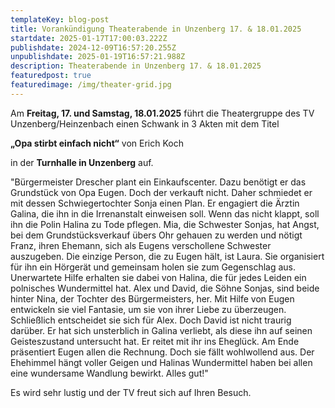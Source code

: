 ```yaml
---
templateKey: blog-post
title: Vorankündigung Theaterabende in Unzenberg 17. & 18.01.2025
startdate: 2025-01-17T17:00:03.222Z
publishdate: 2024-12-09T16:57:20.255Z
unpublishdate: 2025-01-19T16:57:21.988Z
description: Theaterabende in Unzenberg 17. & 18.01.2025
featuredpost: true
featuredimage: /img/theater-grid.jpg
---
```



Am **Freitag, 17. und Samstag, 18.01.2025** führt die Theatergruppe des TV Unzenberg/Heinzenbach einen Schwank in 3 Akten mit dem Titel

**„Opa stirbt einfach nicht“** von Erich Koch 

in der **Turnhalle in Unzenberg** auf.

"Bürgermeister Drescher plant ein Einkaufscenter. Dazu benötigt
er das Grundstück von Opa Eugen. Doch der verkauft nicht. Daher
schmiedet er mit dessen Schwiegertochter Sonja einen Plan. Er
engagiert die Ärztin Galina, die ihn in die Irrenanstalt einweisen
soll. Wenn das nicht klappt, soll ihn die Polin Halina zu Tode pflegen.
Mia, die Schwester Sonjas, hat Angst, bei dem Grundstücksverkauf
übers Ohr gehauen zu werden und nötigt Franz, ihren Ehemann,
sich als Eugens verschollene Schwester auszugeben.
Die einzige Person, die zu Eugen hält, ist Laura. Sie organisiert
für ihn ein Hörgerät und gemeinsam holen sie zum Gegenschlag
aus. Unerwartete Hilfe erhalten sie dabei von Halina, die für jedes
Leiden ein polnisches Wundermittel hat.
Alex und David, die Söhne Sonjas, sind beide hinter Nina, der Tochter
des Bürgermeisters, her. Mit Hilfe von Eugen entwickeln sie
viel Fantasie, um sie von ihrer Liebe zu überzeugen. Schließlich
entscheidet sie sich für Alex. Doch David ist nicht traurig darüber.
Er hat sich unsterblich in Galina verliebt, als diese ihn auf seinen
Geisteszustand untersucht hat. Er reitet mit ihr ins Eheglück.
Am Ende präsentiert Eugen allen die Rechnung. Doch sie fällt
wohlwollend aus. Der Ehehimmel hängt voller Geigen und Halinas
Wundermittel haben bei allen eine wundersame Wandlung
bewirkt. Alles gut!"

Es wird sehr lustig und der TV freut sich auf Ihren Besuch.